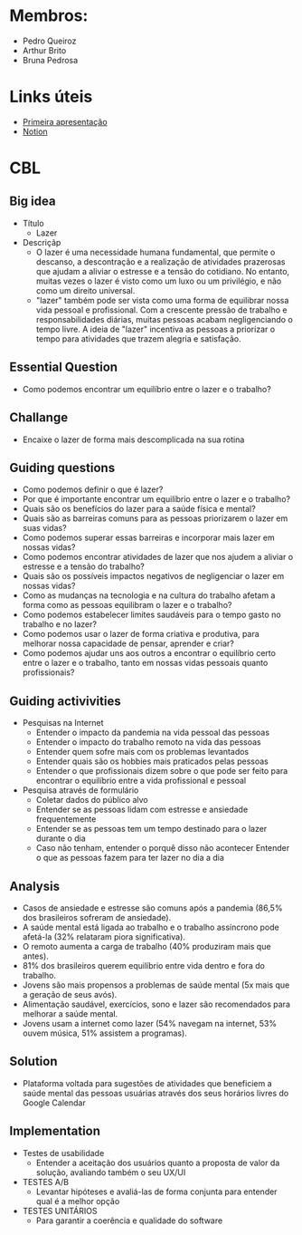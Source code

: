 # Membros:
- Pedro Queiroz
- Arthur Brito
- Bruna Pedrosa

# Links úteis
- [Primeira apresentação](https://www.canva.com/design/DAFdyE7WbAM/IffPDZs8_riE08bePCQ1cA/view?utm_content=DAFdyE7WbAM&utm_campaign=designshare&utm_medium=link2&utm_source=sharebutton)
- [Notion](https://arthurbm.notion.site/Projeto-Engenharia-de-Software-b0714196c2714eada36a47a5f12618ec)

# CBL
## Big idea
- Título
  - Lazer
- Descriçãp
  - O lazer é uma necessidade humana fundamental, que permite o descanso, a descontração e a realização de atividades prazerosas que ajudam a aliviar o estresse e a tensão do cotidiano. No entanto, muitas vezes o lazer é visto como um luxo ou um privilégio, e não como um direito universal.
  - "lazer" também pode ser vista como uma forma de equilibrar nossa vida pessoal e profissional. Com a crescente pressão de trabalho e responsabilidades diárias, muitas pessoas acabam negligenciando o tempo livre. A ideia de "lazer" incentiva as pessoas a priorizar o tempo para atividades que trazem alegria e satisfação.

## Essential Question
- Como podemos encontrar um equilíbrio entre o lazer e o trabalho?

## Challange
- Encaixe o lazer de forma mais descomplicada na sua rotina

## Guiding questions
- Como podemos definir o que é lazer?
- Por que é importante encontrar um equilíbrio entre o lazer e o trabalho?
- Quais são os benefícios do lazer para a saúde física e mental?
- Quais são as barreiras comuns para as pessoas priorizarem o lazer em suas vidas?
- Como podemos superar essas barreiras e incorporar mais lazer em nossas vidas?
- Como podemos encontrar atividades de lazer que nos ajudem a aliviar o estresse e a tensão do trabalho?
- Quais são os possíveis impactos negativos de negligenciar o lazer em nossas vidas?
- Como as mudanças na tecnologia e na cultura do trabalho afetam a forma como as pessoas equilibram o lazer e o trabalho?
- Como podemos estabelecer limites saudáveis para o tempo gasto no trabalho e no lazer?
- Como podemos usar o lazer de forma criativa e produtiva, para melhorar nossa capacidade de pensar, aprender e criar?
- Como podemos ajudar uns aos outros a encontrar o equilíbrio certo entre o lazer e o trabalho, tanto em nossas vidas pessoais quanto profissionais?

## Guiding activivities
- Pesquisas na Internet
  - Entender o impacto da pandemia na vida pessoal das pessoas
  - Entender o impacto do trabalho remoto na vida das pessoas
  - Entender quem sofre mais com os problemas levantados
  - Entender quais são os hobbies mais praticados pelas pessoas
  - Entender o que profissionais dizem sobre o que pode ser feito para encontrar o equilíbrio entre a vida profissional e pessoal
- Pesquisa através de formulário
  - Coletar dados do público alvo
  - Entender se as pessoas lidam com estresse e ansiedade frequentemente
  - Entender se as pessoas tem um tempo destinado para o lazer durante o dia
  - Caso não tenham, entender o porquê disso não acontecer
  Entender o que as pessoas fazem para ter lazer no dia a dia

## Analysis
- Casos de ansiedade e estresse são comuns após a pandemia (86,5% dos brasileiros sofreram de ansiedade).
- A saúde mental está ligada ao trabalho e o trabalho assíncrono pode afetá-la (32% relataram piora significativa).
- O remoto aumenta a carga de trabalho (40% produziram mais que antes).
- 81% dos brasileiros querem equilíbrio entre vida dentro e fora do trabalho.
- Jovens são mais propensos a problemas de saúde mental (5x mais que a geração de seus avós).
- Alimentação saudável, exercícios, sono e lazer são recomendados para melhorar a saúde mental.
- Jovens usam a internet como lazer (54% navegam na internet, 53% ouvem música, 51% assistem a programas).

## Solution
- Plataforma voltada para sugestões de atividades que beneficiem a saúde mental das pessoas usuárias através dos seus horários livres do Google Calendar

## Implementation
- Testes de usabilidade
  - Entender a aceitação dos usuários quanto a proposta de valor da solução, avaliando também o seu UX/UI
- TESTES A/B
  - Levantar hipóteses e avaliá-las de forma conjunta para entender qual é a melhor opção
- TESTES UNITÁRIOS
  - Para garantir a coerência e qualidade do software